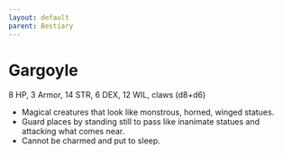 ```yaml
---
layout: default
parent: Bestiary
---
```


# Gargoyle

8 HP, 3 Armor, 14 STR, 6 DEX, 12 WIL, claws (d8+d6)

- Magical creatures that look like monstrous, horned, winged statues.
- Guard places by standing still to pass like inanimate statues and attacking what comes near.
- Cannot be charmed and put to sleep.
